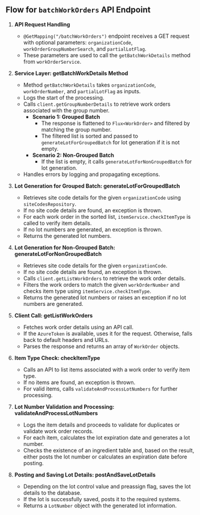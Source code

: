 ## Flow for `batchWorkOrders` API Endpoint

1. **API Request Handling**
   - `@GetMapping("/batchWorkOrders")` endpoint receives a GET request with optional parameters: `organizationCode`, `workOrderGroupNumberSearch`, and `partialLotFlag`.
   - These parameters are used to call the `getBatchWorkDetails` method from `workOrderService`.

2. **Service Layer: getBatchWorkDetails Method**
   - Method `getBatchWorkDetails` takes `organizationCode`, `workOrderNumber`, and `partialLotFlag` as inputs.
   - Logs the start of the processing.
   - Calls `client.getGroupNumberDetails` to retrieve work orders associated with the group number.
     - **Scenario 1: Grouped Batch**
       - The response is flattened to `Flux<WorkOrder>` and filtered by matching the group number.
       - The filtered list is sorted and passed to `generateLotForGroupedBatch` for lot generation if it is not empty.
     - **Scenario 2: Non-Grouped Batch**
       - If the list is empty, it calls `generateLotForNonGroupedBatch` for lot generation.
   - Handles errors by logging and propagating exceptions.

3. **Lot Generation for Grouped Batch: generateLotForGroupedBatch**
   - Retrieves site code details for the given `organizationCode` using `siteCodesRepository`.
   - If no site code details are found, an exception is thrown.
   - For each work order in the sorted list, `itemService.checkItemType` is called to verify item details.
   - If no lot numbers are generated, an exception is thrown.
   - Returns the generated lot numbers.

4. **Lot Generation for Non-Grouped Batch: generateLotForNonGroupedBatch**
   - Retrieves site code details for the given `organizationCode`.
   - If no site code details are found, an exception is thrown.
   - Calls `client.getListWorkOrders` to retrieve the work order details.
   - Filters the work orders to match the given `workOrderNumber` and checks item type using `itemService.checkItemType`.
   - Returns the generated lot numbers or raises an exception if no lot numbers are generated.

5. **Client Call: getListWorkOrders**
   - Fetches work order details using an API call.
   - If the `AzureToken` is available, uses it for the request. Otherwise, falls back to default headers and URLs.
   - Parses the response and returns an array of `WorkOrder` objects.

6. **Item Type Check: checkItemType**
   - Calls an API to list items associated with a work order to verify item type.
   - If no items are found, an exception is thrown.
   - For valid items, calls `validateAndProcessLotNumbers` for further processing.

7. **Lot Number Validation and Processing: validateAndProcessLotNumbers**
   - Logs the item details and proceeds to validate for duplicates or validate work order records.
   - For each item, calculates the lot expiration date and generates a lot number.
   - Checks the existence of an ingredient table and, based on the result, either posts the lot number or calculates an expiration date before posting.

8. **Posting and Saving Lot Details: postAndSaveLotDetails**
   - Depending on the lot control value and preassign flag, saves the lot details to the database.
   - If the lot is successfully saved, posts it to the required systems.
   - Returns a `LotNumber` object with the generated lot information.

